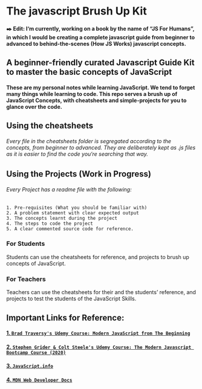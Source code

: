# The javascript Brush Up Kit

#### ✒️ Edit: I‘m currently, working on a book by the name of “JS For Humans”, in which I would be creating a complete javascript guide from beginner to advanced to behind-the-scenes (How JS Works) javascript concepts.

## A beginner-friendly curated Javascript Guide Kit to master the basic concepts of JavaScript

#### These are my personal notes while learning JavaScript. We tend to forget many things while learning to code. This repo serves a brush up of JavaScript Concepts, with cheatsheets and simple-projects for you to glance over the code.

## Using the cheatsheets

###### Every file in the cheatsheets folder is segregated according to the concepts, from beginner to advanced. They are deliberately kept as .js files as it is easier to find the code you‘re searching that way.

## Using the Projects (Work in Progress)

###### Every Project has a readme file with the following:

    1. Pre-requisites (What you should be familiar with)
    2. A problem statement with clear expected output
    3. The concepts learnt during the project
    4. The steps to code the project
    5. A clear commented source code for reference.

### For Students

Students can use the cheatsheets for reference, and projects to brush up
concepts of JavaScript.

### For Teachers

Teachers can use the cheatsheets for their and the students’ reference, and
projects to test the students of the JavaScript Skills.

## Important Links for Reference:

#### [1. `Brad Traversy's Udemy Course: Modern JavaScript from The Beginning`](https://www.udemy.com/course/modern-javascript-from-the-beginning/)

#### [2. `Stephen Grider & Colt Steele's Udemy Course: The Modern Javascript Bootcamp Course (2020)`](https://www.udemy.com/course/modern-javascript-from-the-beginning/)

#### [3. `JavaScript.info`](https://javascript.info/)

#### [4. `MDN Web Developer Docs`](https://developer.mozilla.org/en-US/docs/Web)
